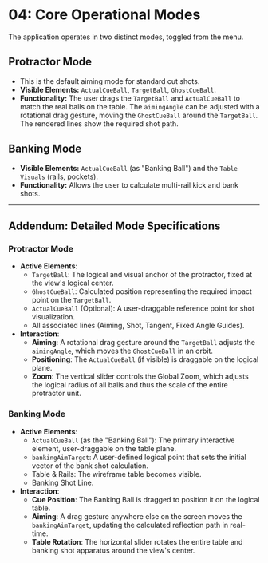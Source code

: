 # 04: Core Operational Modes

The application operates in two distinct modes, toggled from the menu.

## Protractor Mode
* This is the default aiming mode for standard cut shots.
* **Visible Elements:** `ActualCueBall`, `TargetBall`, `GhostCueBall`.
* **Functionality:** The user drags the `TargetBall` and `ActualCueBall` to match the real balls on the table. The `aimingAngle` can be adjusted with a rotational drag gesture, moving the `GhostCueBall` around the `TargetBall`. The rendered lines show the required shot path.

## Banking Mode
* **Visible Elements:** `ActualCueBall` (as "Banking Ball") and the `Table Visuals` (rails, pockets).
* **Functionality:** Allows the user to calculate multi-rail kick and bank shots.

***
## Addendum: Detailed Mode Specifications

### Protractor Mode

* **Active Elements**:
    * `TargetBall`: The logical and visual anchor of the protractor, fixed at the view's logical center.
    * `GhostCueBall`: Calculated position representing the required impact point on the `TargetBall`.
    * `ActualCueBall` (Optional): A user-draggable reference point for shot visualization.
    * All associated lines (Aiming, Shot, Tangent, Fixed Angle Guides).
* **Interaction**:
    * **Aiming**: A rotational drag gesture around the `TargetBall` adjusts the `aimingAngle`, which moves the `GhostCueBall` in an orbit.
    * **Positioning**: The `ActualCueBall` (if visible) is draggable on the logical plane.
    * **Zoom**: The vertical slider controls the Global Zoom, which adjusts the logical radius of all balls and thus the scale of the entire protractor unit.

### Banking Mode

* **Active Elements**:
    * `ActualCueBall` (as the "Banking Ball"): The primary interactive element, user-draggable on the table plane.
    * `bankingAimTarget`: A user-defined logical point that sets the initial vector of the bank shot calculation.
    * Table & Rails: The wireframe table becomes visible.
    * Banking Shot Line.
* **Interaction**:
    * **Cue Position**: The Banking Ball is dragged to position it on the logical table.
    * **Aiming**: A drag gesture anywhere else on the screen moves the `bankingAimTarget`, updating the calculated reflection path in real-time.
    * **Table Rotation**: The horizontal slider rotates the entire table and banking shot apparatus around the view's center.